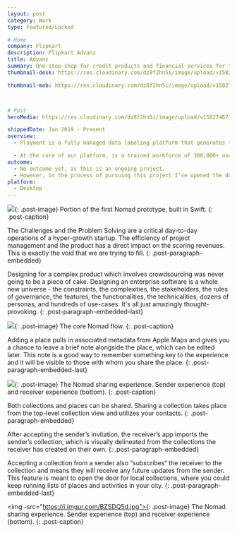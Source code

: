 ```yaml
---
layout: post
category: Work
type: Featured/Locked

# Home
company: Flipkart
description: Flipkart Advanz
title: Advanz
summary: One-stop-shop for credit products and financial services for the aspirers and the next billion.
thumbnail-desk: https://res.cloudinary.com/dz8f2hn5i/image/upload/v1582746715/Advanz/Thumbnail_-_2_pf5fyi.png

thumbnail-mob: https://res.cloudinary.com/dz8f2hn5i/image/upload/v1582746713/Advanz/Thumbnail_-_1_b41mll.png



# Post
heroMedia: https://res.cloudinary.com/dz8f2hn5i/image/upload/v1582746715/Advanz/Thumbnail_-_2_pf5fyi.png

shippedDate: Jan 2019 - Present
overview:
  - Playment is a fully managed data labeling platform that generates training data for computer vision models at scale using crowdsourcing. The motto is to empower companies in the Autonomous Vehicle, Drones, Mapping, and similar spaces with high precision annotation services. We are a young company backed by Y-Combinator and SAIF Partners; we have helped the likes of Nio, Didi Chuxing..

  - At the core of our platform, is a trained workforce of 300,000+ users (Players/Annotators) managed by their human intelligence experts who build annotation tasks on the training data and deliver results with assured quality.
outcome:
  - No outcome yet, as this is an ongoing project.
  - However, in the process of pursuing this project I’ve opened the door to the world of Swift and iOS development, so in that sense it’s already a great success.
platform:
  - Desktop
---
```


<img src="../images/work/Flipkart/Images/1.png">{: .post-image}
Portion of the first Nomad prototype, built in Swift.
{: .post-caption}

The Challenges and the Problem Solving are a critical day-to-day operations of a hyper-growth startup. The efficiency of project management and the product has a direct impact on the scoring revenues. This is exactly the void that we are trying to fill.
{: .post-paragraph-embedded}

Designing for a complex product which involves crowdsourcing was never going to be a piece of cake. Designing an enterprise software is a whole new universe - the constraints, the complexities, the stakeholders, the rules of governance, the features, the functionalities, the technicalities, dozens of personas, and hundreds of use-cases. It's all just amazingly thought-provoking.
{: .post-paragraph-embedded-last}

<img src="https://i.imgur.com/fcnYS4Q.jpg">{: .post-image}
The core Nomad flow.
{: .post-caption}

Adding a place pulls in associated metadata from Apple Maps and gives you a chance to leave a brief note alongside the place, which can be edited later. This note is a good way to remember something key to the experience and it will be visible to those with whom you share the place.
{: .post-paragraph-embedded-last}

<img src="https://i.imgur.com/G9aXwBJ.png">{: .post-image}
The Nomad sharing experience. Sender experience (top) and receiver experience (bottom).
{: .post-caption}

Both collections and places can be shared. Sharing a collection takes place from the top-level collection view and utilizes your contacts.
{: .post-paragraph-embedded}

After accepting the sender’s invitation, the receiver’s app imports the sender’s collection, which is visually delineated from the collections the receiver has created on their own.
{: .post-paragraph-embedded}

Accepting a collection from a sender also “subscribes“ the receiver to the collection and means they will receive any future updates from the sender. This feature is meant to open the door for local collections, where you could keep running lists of places and activities in your city.
{: .post-paragraph-embedded-last}

<img -src="https://i.imgur.com/BZSDQ5d.jpg">{: .post-image}
The Nomad sharing experience. Sender experience (top) and receiver experience (bottom).
{: .post-caption}
